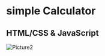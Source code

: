 # simple Calculator
## HTML/CSS & JavaScript
![Picture2](https://github.com/KamyarGanjian/simple-calculator-JS/assets/145255798/767d4a1f-49fc-4b0f-984b-fa2f9ab59447)
